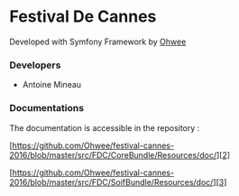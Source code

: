 # Festival De Cannes


Developed with Symfony Framework by [Ohwee][1]

### Developers

 
-  Antoine Mineau


### Documentations


The documentation is accessible in the repository : 

[https://github.com/Ohwee/festival-cannes-2016/blob/master/src/FDC/CoreBundle/Resources/doc/][2]

[https://github.com/Ohwee/festival-cannes-2016/blob/master/src/FDC/SoifBundle/Resources/doc/][3]


[1]: http://ohwee.fr
[2]: https://github.com/Ohwee/festival-cannes-2016/blob/master/src/FDC/CoreBundle/Resources/doc/
[3]: https://github.com/Ohwee/festival-cannes-2016/blob/master/src/FDC/SoifBundle/Resources/doc/